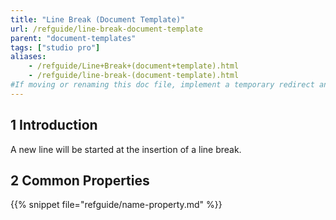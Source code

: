 ```yaml
---
title: "Line Break (Document Template)"
url: /refguide/line-break-document-template
parent: "document-templates"
tags: ["studio pro"]
aliases:
    - /refguide/Line+Break+(document+template).html
    - /refguide/line-break-(document-template).html
#If moving or renaming this doc file, implement a temporary redirect and let the respective team know they should update the URL in the product. See Mapping to Products for more details.
---
```


## 1 Introduction

A new line will be started at the insertion of a line break.

## 2 Common Properties

{{% snippet file="refguide/name-property.md" %}}
